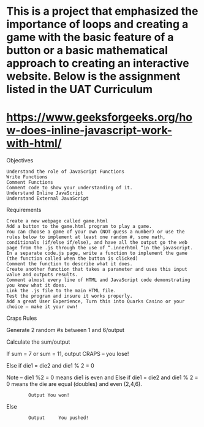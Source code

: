 This is a project that emphasized the importance of loops and creating a game with the basic feature of a button or a basic mathematical approach to creating an interactive website.
Below is the assignment listed in the UAT Curriculum
=======================================================
https://www.geeksforgeeks.org/how-does-inline-javascript-work-with-html/
=======================================================
Objectives

    Understand the role of JavaScript Functions
    Write Functions
    Comment Functions
    Comment code to show your understanding of it.
    Understand Inline JavaScript
    Understand External JavaScript

Requirements

    Create a new webpage called game.html
    Add a button to the game.html program to play a game.
    You can choose a game of your own (NOT guess a number) or use the rules below to implement at least one random #, some math, conditionals (if/else if/else), and have all the output go the web page from the .js through the use of “.innerhtml “in the javascript.
    In a separate code.js page, write a function to implement the game (the function called when the button is clicked)
    Comment the function to describe what it does.
    Create another function that takes a parameter and uses this input value and outputs results.
    Comment almost every line of HTML and JavaScript code demonstrating you know what it does.
    Link the .js file to the main HTML file.
    Test the program and insure it works properly.
    Add a great User Experience, Turn this into Quarks Casino or your choice – make it your own!

Craps Rules

Generate 2 random #s between 1 and 6/output

Calculate the sum/output

If sum = 7 or sum = 11, output CRAPS – you lose!

Else if die1 = die2 and die1 % 2 = 0

Note – die1 %2 = 0 means die1 is even and Else if die1 = die2 and die1 % 2 = 0 means the die are equal (doubles) and even (2,4,6).

            Output You won!

Else

            Output     You pushed!

 
